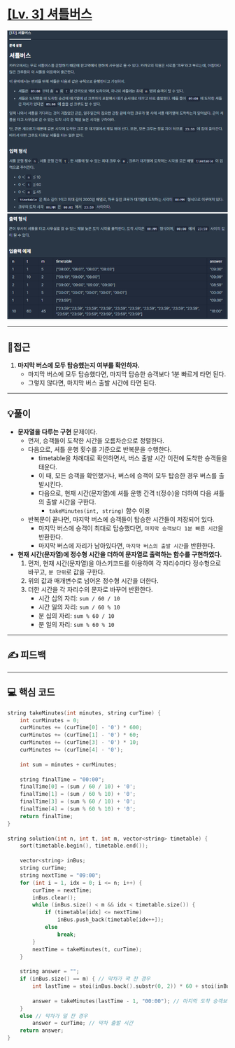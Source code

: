 # [[Lv. 3] 셔틀버스](https://programmers.co.kr/learn/courses/30/lessons/17678)

![](imgs/1.PNG)
![](imgs/2.PNG)
___
## 🤔접근
1. <b>마지막 버스에 모두 탑승했는지 여부를 확인하자.</b>
	- 마지막 버스에 모두 탑승했다면, 마지막 탑승한 승객보다 1분 빠르게 타면 된다.
	- 그렇지 않다면, 마지막 버스 출발 시간에 타면 된다.
___
## 💡풀이
- <b>문자열을 다루는 구현</b> 문제이다.
	- 먼저, 승객들이 도착한 시간을 오름차순으로 정렬한다.
	- 다음으로, 셔틀 운행 횟수를 기준으로 반복문을 수행한다.
		- timetable을 차례대로 확인하면서, 버스 출발 시간 이전에 도착한 승객들을 태운다.
		- 이 때, 모든 승객을 확인했거나, 버스에 승객이 모두 탑승한 경우 버스를 출발시킨다.
		- 다음으로, 현재 시간(문자열)에 셔틀 운행 간격 t(정수)을 더하여 다음 셔틀의 출발 시간을 구한다.
			- `takeMinutes(int, string)` 함수 이용
	- 반복문이 끝나면, 마지막 버스에 승객들이 탑승한 시간들이 저장되어 있다.
		- 마지막 버스에 승객이 최대로 탑승했다면, `마지막 승객보다 1분 빠른 시간`을 반환한다.
		- 마지막 버스에 자리가 남아있다면, `마지막 버스의 출발 시간`을 반환한다.
- <b>현재 시간(문자열)에 정수형 시간을 더하여 문자열로 출력하는 함수를 구현하였다.</b>
	1. 먼저, 현재 시간(문자열)을 아스키코드를 이용하여 각 자리수마다 정수형으로 바꾸고, `분 단위`로 값을 구한다.
	2. 위의 값과 매개변수로 넘어온 정수형 시간을 더한다.
	3. 더한 시간을 각 자리수의 문자로 바꾸어 반환한다.
		- 시간 십의 자리: `sum / 60 / 10`
		- 시간 일의 자리: `sum / 60 % 10`
		- 분 십의 자리: `sum % 60 / 10`
		- 분 일의 자리: `sum % 60 % 10`
___
## ✍ 피드백
___
## 💻 핵심 코드
```c++
string takeMinutes(int minutes, string curTime) {  
    int curMinutes = 0;
    curMinutes += (curTime[0] - '0') * 600;
    curMinutes += (curTime[1] - '0') * 60;
    curMinutes += (curTime[3] - '0') * 10;
    curMinutes += (curTime[4] - '0');
    
    int sum = minutes + curMinutes;

    string finalTime = "00:00";
    finalTime[0] = (sum / 60 / 10) + '0';
    finalTime[1] = (sum / 60 % 10) + '0';
    finalTime[3] = (sum % 60 / 10) + '0';
    finalTime[4] = (sum % 60 % 10) + '0'; 
    return finalTime;
}

string solution(int n, int t, int m, vector<string> timetable) {
    sort(timetable.begin(), timetable.end());

    vector<string> inBus;
    string curTime;
    string nextTime = "09:00";
    for (int i = 1, idx = 0; i <= n; i++) {
        curTime = nextTime;
        inBus.clear();
        while (inBus.size() < m && idx < timetable.size()) {
            if (timetable[idx] <= nextTime) 
                inBus.push_back(timetable[idx++]);
            else
                break;
        }
        nextTime = takeMinutes(t, curTime);
    }

    string answer = "";
    if (inBus.size() == m) { // 막차가 꽉 찬 경우
        int lastTime = stoi(inBus.back().substr(0, 2)) * 60 + stoi(inBus.back().substr(3, 2));

        answer = takeMinutes(lastTime - 1, "00:00"); // 마지막 도착 승객보다 1분 빠른 시간
    }
    else // 막차가 덜 찬 경우
        answer = curTime; // 막차 출발 시간
    return answer;
}
```